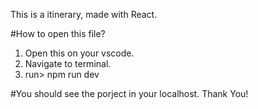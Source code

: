 This is a itinerary, made with React.

#How to open this file?
  1. Open this on your vscode.
  2. Navigate to terminal.
  3. run> npm run dev


#You should see the porject in your localhost.
Thank You!
